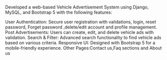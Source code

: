 Developed a web-based Vehicle Advertisement System using Django, MySQL, and Bootstrap 5 with the following features:

User Authentication: Secure user registration with validations, login, reset password, Forget password ,delete/edit account and profile management.
Post Advertisements: Users can create, edit, and delete vehicle ads with validation.
Search & Filter: Advanced search functionality to find vehicle ads based on various criteria.
Responsive UI: Designed with Bootstrap 5 for a mobile-friendly experience.
Other Pages:Contact us,Faq sections and About us
